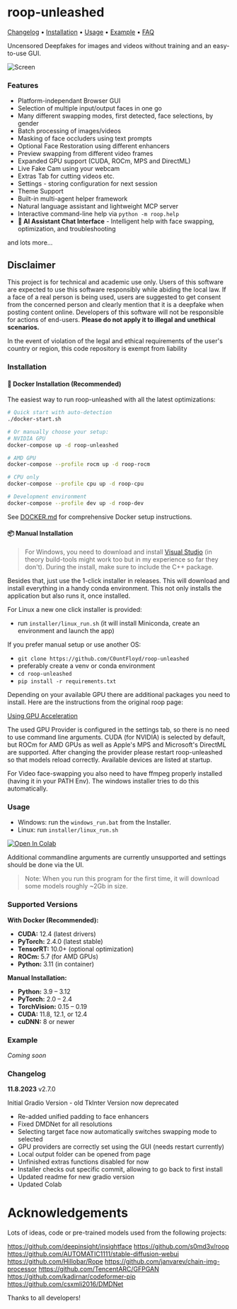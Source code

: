 # roop-unleashed

[Changelog](#changelog) • [Installation](#installation) • [Usage](#usage) • [Example](#example) • [FAQ](#faq)


Uncensored Deepfakes for images and videos without training and an easy-to-use GUI.


![Screen](docs/screenshot.png)


### Features

- Platform-independant Browser GUI
- Selection of multiple input/output faces in one go
- Many different swapping modes, first detected, face selections, by gender
- Batch processing of images/videos
- Masking of face occluders using text prompts
- Optional Face Restoration using different enhancers
- Preview swapping from different video frames
- Expanded GPU support (CUDA, ROCm, MPS and DirectML)
- Live Fake Cam using your webcam
- Extras Tab for cutting videos etc.
- Settings - storing configuration for next session
- Theme Support
- Built-in multi-agent helper framework
- Natural language assistant and lightweight MCP server
- Interactive command-line help via `python -m roop.help`
- **🤖 AI Assistant Chat Interface** - Intelligent help with face swapping, optimization, and troubleshooting


and lots more...


## Disclaimer

This project is for technical and academic use only.
Users of this software are expected to use this software responsibly while abiding the local law. If a face of a real person is being used, users are suggested to get consent from the concerned person and clearly mention that it is a deepfake when posting content online. Developers of this software will not be responsible for actions of end-users.
**Please do not apply it to illegal and unethical scenarios.**

In the event of violation of the legal and ethical requirements of the user's country or region, this code repository is exempt from liability

### Installation

#### 🐳 Docker Installation (Recommended)

The easiest way to run roop-unleashed with all the latest optimizations:

```bash
# Quick start with auto-detection
./docker-start.sh

# Or manually choose your setup:
# NVIDIA GPU
docker-compose up -d roop-unleashed

# AMD GPU  
docker-compose --profile rocm up -d roop-rocm

# CPU only
docker-compose --profile cpu up -d roop-cpu

# Development environment
docker-compose --profile dev up -d roop-dev
```

See [DOCKER.md](DOCKER.md) for comprehensive Docker setup instructions.

#### 📦 Manual Installation

> For Windows, you need to download and install [Visual Studio](https://visualstudio.microsoft.com/de/downloads/) (in theory build-tools might work too but in my experience so far they don't). During the install, make sure to include the C++ package.

Besides that, just use the 1-click installer in releases. This will download and install everything
in a handy conda environment. This not only installs the application but also runs it, once installed.

For Linux a new one click installer is provided:

- run `installer/linux_run.sh` (it will install Miniconda, create an environment and launch the app)

If you prefer manual setup or use another OS:

- `git clone https://github.com/C0untFloyd/roop-unleashed`
- preferably create a venv or conda environment
- `cd roop-unleashed`
- `pip install -r requirements.txt`

Depending on your available GPU there are additional packages you need to install. Here are the instructions from the original roop page:

[Using GPU Acceleration](https://github.com/s0md3v/roop/wiki/2.-Acceleration)

The used GPU Provider is configured in the settings tab, so there is no need to use command line arguments. CUDA (for NVIDIA) is selected by default, but ROCm for AMD GPUs as well as Apple's MPS and Microsoft's DirectML are supported. After changing the provider please restart roop-unleashed so that models reload correctly. Available devices are listed at startup.

For Video face-swapping you also need to have ffmpeg properly installed (having it in your PATH Env). The windows installer tries to do this automatically.  



### Usage

- Windows: run the `windows_run.bat` from the Installer.
- Linux: run `installer/linux_run.sh`

<a target="_blank" href="https://colab.research.google.com/github/C0untFloyd/roop-unleashed/blob/main/roop-unleashed.ipynb">
  <img src="https://colab.research.google.com/assets/colab-badge.svg" alt="Open In Colab"/>
</a>
  

Additional commandline arguments are currently unsupported and settings should be done via the UI.

> Note: When you run this program for the first time, it will download some models roughly ~2Gb in size.

### Supported Versions

**With Docker (Recommended):**
- **CUDA:** 12.4 (latest drivers)
- **PyTorch:** 2.4.0 (latest stable)
- **TensorRT:** 10.0+ (optional optimization)
- **ROCm:** 5.7 (for AMD GPUs)
- **Python:** 3.11 (in container)

**Manual Installation:**
- **Python:** 3.9 – 3.12
- **PyTorch:** 2.0 – 2.4
- **TorchVision:** 0.15 – 0.19
- **CUDA:** 11.8, 12.1, or 12.4
- **cuDNN:** 8 or newer


### Example

*Coming soon*



### Changelog

**11.8.2023** v2.7.0

Initial Gradio Version - old TkInter Version now deprecated

- Re-added unified padding to face enhancers
- Fixed DMDNet for all resolutions
- Selecting target face now automatically switches swapping mode to selected
- GPU providers are correctly set using the GUI (needs restart currently)
- Local output folder can be opened from page
- Unfinished extras functions disabled for now
- Installer checks out specific commit, allowing to go back to first install
- Updated readme for new gradio version
- Updated Colab


# Acknowledgements

Lots of ideas, code or pre-trained models used from the following projects:

https://github.com/deepinsight/insightface
https://github.com/s0md3v/roop
https://github.com/AUTOMATIC1111/stable-diffusion-webui
https://github.com/Hillobar/Rope
https://github.com/janvarev/chain-img-processor
https://github.com/TencentARC/GFPGAN   
https://github.com/kadirnar/codeformer-pip
https://github.com/csxmli2016/DMDNet


Thanks to all developers!

